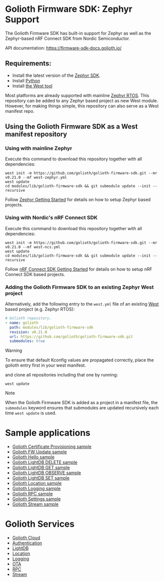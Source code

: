 # Golioth Firmware SDK: Zephyr Support

The Golioth Firmware SDK has built-in support for Zephyr as well as
the Zephyr-based nRF Connect SDK from Nordic Semiconductor.

API documentation: <https://firmware-sdk-docs.golioth.io/>

## Requirements:

* Install the latest version of the [Zephyr
  SDK](https://github.com/zephyrproject-rtos/sdk-ng/releases/latest).
* Install [Python](https://www.python.org/downloads/)
* Install [the West
  tool](https://docs.zephyrproject.org/latest/develop/west/install.html)


Most platforms are already supported with mainline [Zephyr
RTOS](https://www.zephyrproject.org/). This repository can be added to
any Zephyr based project as new West module. However, for making things
simple, this repository can also serve as a West manifest repo.

## Using the Golioth Firmware SDK as a West manifest repository

### Using with mainline Zephyr

Execute this command to download this repository together with all
dependencies:

```console
west init -m https://github.com/golioth/golioth-firmware-sdk.git --mr v0.21.0 --mf west-zephyr.yml
west update
cd modules/lib/golioth-firmware-sdk && git submodule update --init --recursive
```

Follow [Zephyr Getting
Started](https://docs.zephyrproject.org/latest/getting_started/index.html)
for details on how to setup Zephyr based projects.

### Using with Nordic's nRF Connect SDK

Execute this command to download this repository together with all
dependencies:

```console
west init -m https://github.com/golioth/golioth-firmware-sdk.git --mr v0.21.0 --mf west-ncs.yml
west update
cd modules/lib/golioth-firmware-sdk && git submodule update --init --recursive
```

Follow [nRF Connect SDK Getting
Started](https://developer.nordicsemi.com/nRF_Connect_SDK/doc/latest/nrf/gs_installing.html)
for details on how to setup nRF Connect SDK based projects.

### Adding the Golioth Firmware SDK to an existing Zephyr West project

Alternatively, add the following entry to the `west.yml` file of an
existing
[West](https://docs.zephyrproject.org/latest/west/index.html)
based project (e.g. Zephyr RTOS):

```yaml
# Golioth repository.
- name: golioth
  path: modules/lib/golioth-firmware-sdk
  revision: v0.21.0
  url: https://github.com/golioth/golioth-firmware-sdk.git
  submodules: true
```

> [!WARNING]
> To ensure that default Kconfig values are propagated correctly, place
> the golioth entry first in your west manifest.

and clone all repositories including that one by running:

```console
west update
```

> [!NOTE]
> When the Golioth Firmware SDK is added as a project in a manifest
> file, the `submodules` keyword ensures that submodules are updated
> recursively each time `west update` is used.

# Sample applications

  - [Golioth Certificate Provisioning sample](certificate_provisioning/README.md)
  - [Golioth FW Update sample](fw_update/README.md)
  - [Golioth Hello sample](hello/README.md)
  - [Golioth LightDB DELETE sample](lightdb/delete/README.md)
  - [Golioth LightDB GET sample](lightdb/get/README.md)
  - [Golioth LightDB OBSERVE sample](lightdb/observe/README.md)
  - [Golioth LightDB SET sample](lightdb/set/README.md)
  - [Golioth Location sample](location/README.md)
  - [Golioth Logging sample](logging/README.md)
  - [Golioth RPC sample](rpc/README.md)
  - [Golioth Settings sample](settings/README.md)
  - [Golioth Stream sample](stream/README.md)

# Golioth Services

  - [Golioth Cloud](https://docs.golioth.io/cloud)
  - [Authentication](https://docs.golioth.io/reference/device-api/device-auth)
  - [LightDB](https://docs.golioth.io/reference/device-api/api-docs/lightdb)
  - [Location](https://docs.golioth.io/reference/device-api/api-docs/location)
  - [Logging](https://docs.golioth.io/reference/device-api/api-docs/logging)
  - [OTA](https://docs.golioth.io/reference/device-api/api-docs/ota)
  - [RPC](https://docs.golioth.io/reference/device-api/api-docs/rpc)
  - [Stream](https://docs.golioth.io/reference/device-api/api-docs/streaming-data)
